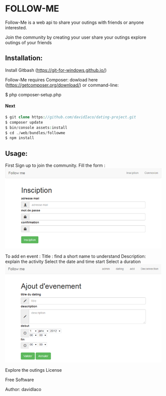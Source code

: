 # FOLLOW-ME

Follow-Me is a web api to share your outings with friends or anyone interested.

Join the community by creating your user
share your outings
explore outings of your friends

## Installation:

Install Gitbash (https://git-for-windows.github.io/)

Follow-Me requires Composer: dowload here (https://getcomposer.org/download/) or command-line:

$ php composer-setup.php

#### Next

```php
$ git clone https://github.com/davidIaco/dating-project.git
$ composer update 
$ bin/console assets:install 
$ cd ./web/bundles/followme 
$ npm install
```
## Usage:

First Sign up to join the community. Fill the form :
![](https://github.com/davidIaco/dating-project/blob/master/resources/Sign%20up.png)

To add en event :
Title : find a short name to understand
Description: explain the activity
Select the date and time start
Select a duration
![](https://github.com/davidIaco/dating-project/blob/master/resources/Add.png)

Explore the outings License

Free Software

Author: davidIaco
